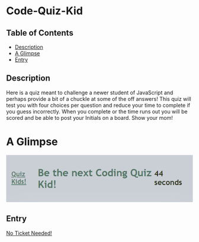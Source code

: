 # Code-Quiz-Kid

## Table of Contents
- [Description](#description)
- [A Glimpse](#aglimpse)
- [Entry](#entry)


## Description
Here is a quiz meant to challenge a newer student of JavaScript and perhaps provide a bit of a chuckle at some of the off answers! This quiz will test you with four choices per question and reduce your time to complete if you guess incorrectly. When you complete or the time runs out you will be scored and be able to post your Initials on a board. Show your mom!

# A Glimpse

![Ooh a quiz!](./assets/images/quizKid.png)

## Entry

[No Ticket Needed!]()